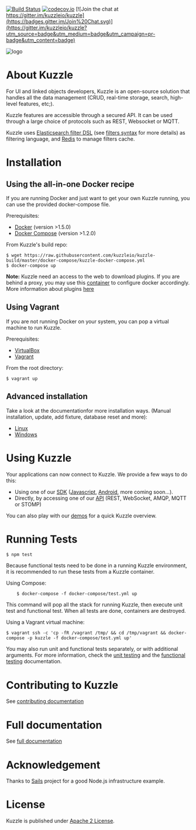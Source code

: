 [![Build Status](https://travis-ci.org/kuzzleio/kuzzle.svg?branch=master)](https://travis-ci.org/kuzzleio/kuzzle) 
[![codecov.io](http://codecov.io/github/kuzzleio/kuzzle/coverage.svg?branch=master)](http://codecov.io/github/kuzzleio/kuzzle?branch=master) 
[![Join the chat at https://gitter.im/kuzzleio/kuzzle](https://badges.gitter.im/Join%20Chat.svg)](https://gitter.im/kuzzleio/kuzzle?utm_source=badge&utm_medium=badge&utm_campaign=pr-badge&utm_content=badge)

![logo](http://kuzzle.io/themes/kuzzleio/images/kuzzle-logo-blue-500.png)

# About Kuzzle

For UI and linked objects developers, Kuzzle is an open-source solution that handles all the data management
(CRUD, real-time storage, search, high-level features, etc;).

Kuzzle features are accessible through a secured API. It can be used through a large choice of protocols such as REST, Websocket or MQTT.

Kuzzle uses [Elasticsearch filter DSL](https://www.elastic.co/guide/en/elasticsearch/reference/current/query-dsl-filters.html) (see [filters syntax](http://kuzzle.io/guide/#filtering-syntax) for more details) as filtering language, and [Redis](http://redis.io/) to manage filters cache.

# Installation

## Using the all-in-one Docker recipe

If you are running Docker and just want to get your own Kuzzle running, you can use the provided docker-compose file.

Prerequisites:

* [Docker](https://docs.docker.com/installation/#installation) (version >1.5.0)
* [Docker Compose](https://docs.docker.com/compose/install/) (version >1.2.0)

From Kuzzle's build repo:

    $ wget https://raw.githubusercontent.com/kuzzleio/kuzzle-build/master/docker-compose/kuzzle-docker-compose.yml
    $ docker-compose up

**Note:** Kuzzle need an access to the web to download plugins. If you are behind a proxy, you may use this [container](https://hub.docker.com/r/klabs/forgetproxy/) to configure docker accordingly.  
More information about plugins [here](http://kuzzle.io/guide/#plugins)

## Using Vagrant

If you are not running Docker on your system, you can pop a virtual machine to run Kuzzle.

Prerequisites:

* [VirtualBox](https://www.virtualbox.org/wiki/Downloads)
* [Vagrant](https://www.vagrantup.com/)

From the root directory:

    $ vagrant up

## Advanced installation

Take a look at the documentationfor more installation ways. (Manual installation, update, add fixture, database reset and more):
* [Linux](http://kuzzle.io/guide/#install-on-linux)
* [Windows](http://kuzzle.io/guide/#install-on-windows)

# Using Kuzzle

Your applications can now connect to Kuzzle. We provide a few ways to do this:

* Using one of our [SDK](http://kuzzle.io/sdk-documentation/) ([Javascript](https://github.com/kuzzleio/sdk-javascript), [Android](https://github.com/kuzzleio/sdk-android), more coming soon...).
* Directly, by accessing one of our [API](http://kuzzle.io/api-reference/) (REST, WebSocket, AMQP, MQTT or STOMP)

You can also play with our [demos](http://kuzzle.io/demos-tutorials/) for a quick Kuzzle overview.

# Running Tests

    $ npm test
Because functional tests need to be done in a running Kuzzle environment, it is recommended to run these tests from a Kuzzle container.

Using Compose:

```
    $ docker-compose -f docker-compose/test.yml up
```

This command will pop all the stack for running Kuzzle, then execute unit test and functional test. When all tests are done, containers are destroyed.

Using a Vagrant virtual machine:

    $ vagrant ssh -c 'cp -fR /vagrant /tmp/ && cd /tmp/vagrant && docker-compose -p kuzzle -f docker-compose/test.yml up'

You may also run unit and functional tests separately, or with additional arguments.
For more information, check the [unit testing](test/README.md) and the [functional testing](features/README.md) documentation.

# Contributing to Kuzzle

See [contributing documentation](./CONTRIBUTING.md)


# Full documentation

See [full documentation](http://kuzzle.io/guide/)


# Acknowledgement

Thanks to [Sails](https://github.com/balderdashy/sails) project for a good Node.js infrastructure example.


# License

Kuzzle is published under [Apache 2 License](LICENSE.md).
